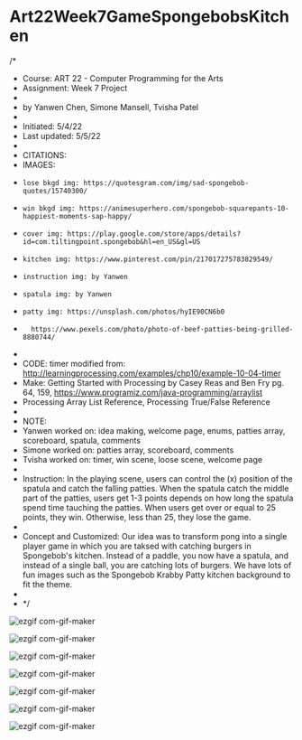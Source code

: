 # Art22Week7GameSpongebobsKitchen

/*
 * Course: ART 22  - Computer Programming for the Arts
 * Assignment: Week 7 Project
 *
 * by Yanwen Chen, Simone Mansell, Tvisha Patel
 *
 * Initiated: 5/4/22
 * Last updated: 5/5/22
 *
 * CITATIONS:
 *   IMAGES: 
 *     lose bkgd img: https://quotesgram.com/img/sad-spongebob-quotes/15740300/
 *     win bkgd img: https://animesuperhero.com/spongebob-squarepants-10-happiest-moments-sap-happy/
 *     cover img: https://play.google.com/store/apps/details?id=com.tiltingpoint.spongebob&hl=en_US&gl=US
 *     kitchen img: https://www.pinterest.com/pin/217017275783829549/
 *     instruction img: by Yanwen
 *     spatula img: by Yanwen
 *     patty img: https://unsplash.com/photos/hyIE90CN6b0
 *       https://www.pexels.com/photo/photo-of-beef-patties-being-grilled-8880744/                  
 *            
 *  CODE: timer modified from: http://learningprocessing.com/examples/chp10/example-10-04-timer
 *  Make: Getting Started with Processing by Casey Reas and Ben Fry pg. 64, 159, https://www.programiz.com/java-programming/arraylist
 *  Processing Array List Reference, Processing True/False Reference
 *
 * NOTE: 
 * Yanwen worked on: idea making, welcome page, enums, patties array, scoreboard, spatula, comments
 * Simone worked on: patties array, scoreboard, comments
 * Tvisha worked on: timer, win scene, loose scene, welcome page
 *
 * Instruction: In the playing scene, users can control the (x) position of the spatula and catch the falling patties. When the spatula catch the middle part of the patties, users get 1-3 points depends on how long the spatula spend time tauching the patties. When users get over or equal to 25 points, they win. Otherwise, less than 25, they lose the game.
 *
 * Concept and Customized: Our idea was to transform pong into a single player game in which you are taksed with catching burgers in Spongebob's kitchen. Instead of a paddle, you now have a spatula, and instead of a single ball, you are catching lots of burgers. We have lots of fun images such as the Spongebob Krabby Patty kitchen background to fit the theme. 
 *
 * */

![ezgif com-gif-maker](https://user-images.githubusercontent.com/91364746/168413002-0258fe17-f7fa-44dd-afac-c3ab1ab176f8.gif)

![ezgif com-gif-maker](https://user-images.githubusercontent.com/91364746/168413031-98776741-504a-4893-84ac-d3a4c7a47774.gif)

![ezgif com-gif-maker](https://user-images.githubusercontent.com/91364746/168413050-5897ad75-5e95-40b2-a178-6233d59bfa71.gif)

![ezgif com-gif-maker](https://user-images.githubusercontent.com/91364746/168413069-e7f921eb-0af8-4f70-bdf2-e839af2be1af.gif)

![ezgif com-gif-maker](https://user-images.githubusercontent.com/91364746/168413095-a29e441b-ac0a-47f9-b271-3a99f9b3f445.gif)

![ezgif com-gif-maker](https://user-images.githubusercontent.com/91364746/168413111-448cdd35-d796-4f75-8202-f5f2352b01f8.gif)

![ezgif com-gif-maker](https://user-images.githubusercontent.com/91364746/168413139-58de18fc-fd6e-47cc-a6cc-ab62b1ad1eb7.gif)

